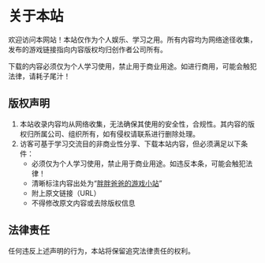 # 关于本站

欢迎访问本网站！本站仅作为个人娱乐、学习之用。所有内容均为网络途径收集，发布的游戏链接指向内容版权均归创作者公司所有。

下载的内容必须仅为个人学习使用，禁止用于商业用途。如进行商用，可能会触犯法律，请耗子尾汁！

## 版权声明

1. 本站收录内容均从网络收集，无法确保其使用的安全性，合规性。其内容的版权归所属公司、组织所有，如有侵权请联系进行删除处理。
2. 访客可基于学习交流目的非商业性分享、下载本站内容，但必须满足以下条件：
   * 必须仅为个人学习使用，禁止用于商业用途。如违反本条，可能会触犯法律！
   * 清晰标注内容出处为“[胖胖爸爸的游戏小站](https://yiwangai1983.github.io)”
   * 附上原文链接（URL）
   * 不得修改原文内容或去除版权信息

## 法律责任
任何违反上述声明的行为，本站将保留追究法律责任的权利。
